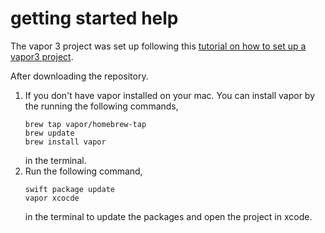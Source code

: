 # getting started help

The vapor 3 project was set up following this [tutorial on how to set up a vapor3 project](https://medium.com/@martinlasek/tutorial-how-to-set-up-a-vapor-3-project-75466394cf2e).

After downloading the repository.
1. If you don't have vapor installed on your mac. You can install vapor by the running the following commands,
    ```
    brew tap vapor/homebrew-tap
    brew update
    brew install vapor  
    ```
    in the terminal.
2. Run the following command,
    ```
    swift package update
    vapor xcocde
    ```
    in the terminal to update the packages and open the project in xcode.

